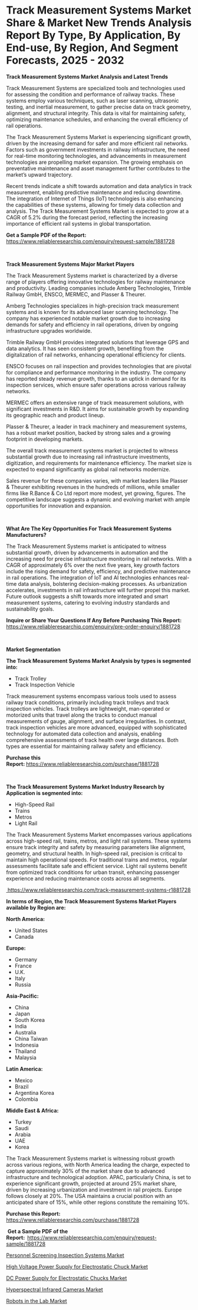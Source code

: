 <p><h1>Track Measurement Systems Market Share & Market New Trends Analysis Report By Type, By Application, By End-use, By Region, And Segment Forecasts, 2025 - 2032</h1></p><p><strong>Track Measurement Systems Market Analysis and Latest Trends</strong></p>
<p><p>Track Measurement Systems are specialized tools and technologies used for assessing the condition and performance of railway tracks. These systems employ various techniques, such as laser scanning, ultrasonic testing, and inertial measurement, to gather precise data on track geometry, alignment, and structural integrity. This data is vital for maintaining safety, optimizing maintenance schedules, and enhancing the overall efficiency of rail operations.</p><p>The Track Measurement Systems Market is experiencing significant growth, driven by the increasing demand for safer and more efficient rail networks. Factors such as government investments in railway infrastructure, the need for real-time monitoring technologies, and advancements in measurement technologies are propelling market expansion. The growing emphasis on preventative maintenance and asset management further contributes to the market’s upward trajectory.</p><p>Recent trends indicate a shift towards automation and data analytics in track measurement, enabling predictive maintenance and reducing downtime. The integration of Internet of Things (IoT) technologies is also enhancing the capabilities of these systems, allowing for timely data collection and analysis. The Track Measurement Systems Market is expected to grow at a CAGR of 5.2% during the forecast period, reflecting the increasing importance of efficient rail systems in global transportation.</p></p>
<p><strong>Get a Sample PDF of the Report:&nbsp;</strong> <a href="https://www.reliableresearchiq.com/enquiry/request-sample/1881728?utm_campaign=120&utm_medium=2&utm_source=Github&utm_content=ia&utm_term=01032025&utm_id=track-measurement-systems">https://www.reliableresearchiq.com/enquiry/request-sample/1881728</a></p>
<p>&nbsp;</p>
<p><strong>Track Measurement Systems Major Market Players</strong></p>
<p><p>The Track Measurement Systems market is characterized by a diverse range of players offering innovative technologies for railway maintenance and productivity. Leading companies include Amberg Technologies, Trimble Railway GmbH, ENSCO, MERMEC, and Plasser & Theurer.</p><p>Amberg Technologies specializes in high-precision track measurement systems and is known for its advanced laser scanning technology. The company has experienced notable market growth due to increasing demands for safety and efficiency in rail operations, driven by ongoing infrastructure upgrades worldwide.</p><p>Trimble Railway GmbH provides integrated solutions that leverage GPS and data analytics. It has seen consistent growth, benefiting from the digitalization of rail networks, enhancing operational efficiency for clients.</p><p>ENSCO focuses on rail inspection and provides technologies that are pivotal for compliance and performance monitoring in the industry. The company has reported steady revenue growth, thanks to an uptick in demand for its inspection services, which ensure safer operations across various railway networks.</p><p>MERMEC offers an extensive range of track measurement solutions, with significant investments in R&D. It aims for sustainable growth by expanding its geographic reach and product lineup.</p><p>Plasser & Theurer, a leader in track machinery and measurement systems, has a robust market position, backed by strong sales and a growing footprint in developing markets.</p><p>The overall track measurement systems market is projected to witness substantial growth due to increasing rail infrastructure investments, digitization, and requirements for maintenance efficiency. The market size is expected to expand significantly as global rail networks modernize.</p><p>Sales revenue for these companies varies, with market leaders like Plasser & Theurer exhibiting revenues in the hundreds of millions, while smaller firms like R.Bance & Co Ltd report more modest, yet growing, figures. The competitive landscape suggests a dynamic and evolving market with ample opportunities for innovation and expansion.</p></p>
<p>&nbsp;</p>
<p><strong>What Are The Key Opportunities For Track Measurement Systems Manufacturers?</strong></p>
<p><p>The Track Measurement Systems market is anticipated to witness substantial growth, driven by advancements in automation and the increasing need for precise infrastructure monitoring in rail networks. With a CAGR of approximately 6% over the next five years, key growth factors include the rising demand for safety, efficiency, and predictive maintenance in rail operations. The integration of IoT and AI technologies enhances real-time data analysis, bolstering decision-making processes. As urbanization accelerates, investments in rail infrastructure will further propel this market. Future outlook suggests a shift towards more integrated and smart measurement systems, catering to evolving industry standards and sustainability goals.</p></p>
<p><strong>Inquire or Share Your Questions If Any Before Purchasing This Report:</strong> <a href="https://www.reliableresearchiq.com/enquiry/pre-order-enquiry/1881728?utm_campaign=120&utm_medium=2&utm_source=Github&utm_content=ia&utm_term=01032025&utm_id=track-measurement-systems">https://www.reliableresearchiq.com/enquiry/pre-order-enquiry/1881728</a></p>
<p>&nbsp;</p>
<p><strong>Market Segmentation</strong></p>
<p><strong>The Track Measurement Systems Market Analysis by types is segmented into:</strong></p>
<p><ul><li>Track Trolley</li><li>Track Inspection Vehicle</li></ul></p>
<p><p>Track measurement systems encompass various tools used to assess railway track conditions, primarily including track trolleys and track inspection vehicles. Track trolleys are lightweight, man-operated or motorized units that travel along the tracks to conduct manual measurements of gauge, alignment, and surface irregularities. In contrast, track inspection vehicles are more advanced, equipped with sophisticated technology for automated data collection and analysis, enabling comprehensive assessments of track health over large distances. Both types are essential for maintaining railway safety and efficiency.</p></p>
<p><strong>Purchase this Report:&nbsp;</strong><a href="https://www.reliableresearchiq.com/purchase/1881728?utm_campaign=120&utm_medium=2&utm_source=Github&utm_content=ia&utm_term=01032025&utm_id=track-measurement-systems">https://www.reliableresearchiq.com/purchase/1881728</a></p>
<p>&nbsp;</p>
<p><strong>The Track Measurement Systems Market Industry Research by Application is segmented into:</strong></p>
<p><ul><li>High-Speed Rail</li><li>Trains</li><li>Metros</li><li>Light Rail</li></ul></p>
<p><p>The Track Measurement Systems Market encompasses various applications across high-speed rail, trains, metros, and light rail systems. These systems ensure track integrity and safety by measuring parameters like alignment, geometry, and structural health. In high-speed rail, precision is critical to maintain high operational speeds. For traditional trains and metros, regular assessments facilitate safe and efficient service. Light rail systems benefit from optimized track conditions for urban transit, enhancing passenger experience and reducing maintenance costs across all segments.</p></p>
<p><a href="https://www.reliableresearchiq.com/track-measurement-systems-r1881728?utm_campaign=120&utm_medium=2&utm_source=Github&utm_content=ia&utm_term=01032025&utm_id=track-measurement-systems">&nbsp;https://www.reliableresearchiq.com/track-measurement-systems-r1881728</a></p>
<p><strong>In terms of Region, the Track Measurement Systems Market Players available by Region are:</strong></p>
<p>
    <p> <strong> North America: </strong>
        <ul>
            <li>United States</li>
            <li>Canada</li>
        </ul>
        </p> 
    <p> <strong> Europe: </strong>
        <ul>
            <li>Germany</li>
            <li>France</li>
            <li>U.K.</li>
            <li>Italy</li>
            <li>Russia</li>
        </ul>
        </p> 
    <p> <strong> Asia-Pacific: </strong>
        <ul>
            <li>China</li>
            <li>Japan</li>
            <li>South Korea</li>
            <li>India</li>
            <li>Australia</li>
            <li>China Taiwan</li>
            <li>Indonesia</li>
            <li>Thailand</li>
            <li>Malaysia</li>
        </ul>
        </p> 
    <p> <strong> Latin America: </strong>
        <ul>
            <li>Mexico</li>
            <li>Brazil</li>
            <li>Argentina Korea</li>
            <li>Colombia</li>
        </ul>
        </p> 
    <p> <strong> Middle East & Africa: </strong>
        <ul>
            <li>Turkey</li>
            <li>Saudi</li>
            <li>Arabia</li>
            <li>UAE</li>
            <li>Korea</li>
        </ul>
    </p>
    </p>
<p><p>The Track Measurement Systems market is witnessing robust growth across various regions, with North America leading the charge, expected to capture approximately 30% of the market share due to advanced infrastructure and technological adoption. APAC, particularly China, is set to experience significant growth, projected at around 25% market share, driven by increasing urbanization and investment in rail projects. Europe follows closely at 20%. The USA maintains a crucial position with an anticipated share of 15%, while other regions constitute the remaining 10%.</p></p>
<p><strong>Purchase this Report: </strong><a href="https://www.reliableresearchiq.com/purchase/1881728?utm_campaign=120&utm_medium=2&utm_source=Github&utm_content=ia&utm_term=01032025&utm_id=track-measurement-systems">https://www.reliableresearchiq.com/purchase/1881728</a></p>
<p>&nbsp;<strong>Get a Sample PDF of the Report:&nbsp;&nbsp;</strong><a href="https://www.reliableresearchiq.com/enquiry/request-sample/1881728?utm_campaign=120&utm_medium=2&utm_source=Github&utm_content=ia&utm_term=01032025&utm_id=track-measurement-systems">https://www.reliableresearchiq.com/enquiry/request-sample/1881728</a></p>
<p><strong></strong></p>
<p><p><a href="https://github.com/phephezxnf/Market-Research-Report-List-1/blob/main/personnel-screening-inspection-systems-market.md?utm_campaign=120&utm_medium=2&utm_source=Github&utm_content=ia&utm_term=01032025&utm_id=track-measurement-systems">Personnel Screening Inspection Systems Market</a></p><p><a href="https://github.com/pidlisseas/Market-Research-Report-List-1/blob/main/high-voltage-power-supply-for-electrostatic-chuck-market.md?utm_campaign=120&utm_medium=2&utm_source=Github&utm_content=ia&utm_term=01032025&utm_id=track-measurement-systems">High Voltage Power Supply for Electrostatic Chuck Market</a></p><p><a href="https://github.com/chkrselia/Market-Research-Report-List-1/blob/main/dc-power-supply-for-electrostatic-chucks-market.md?utm_campaign=120&utm_medium=2&utm_source=Github&utm_content=ia&utm_term=01032025&utm_id=track-measurement-systems">DC Power Supply for Electrostatic Chucks Market</a></p><p><a href="https://github.com/watzondechao/Market-Research-Report-List-1/blob/main/hyperspectral-infrared-cameras-market.md?utm_campaign=120&utm_medium=2&utm_source=Github&utm_content=ia&utm_term=01032025&utm_id=track-measurement-systems">Hyperspectral Infrared Cameras Market</a></p><p><a href="https://github.com/iroldilom/Market-Research-Report-List-1/blob/main/robots-in-the-lab-market.md?utm_campaign=120&utm_medium=2&utm_source=Github&utm_content=ia&utm_term=01032025&utm_id=track-measurement-systems">Robots in the Lab Market</a></p></p>